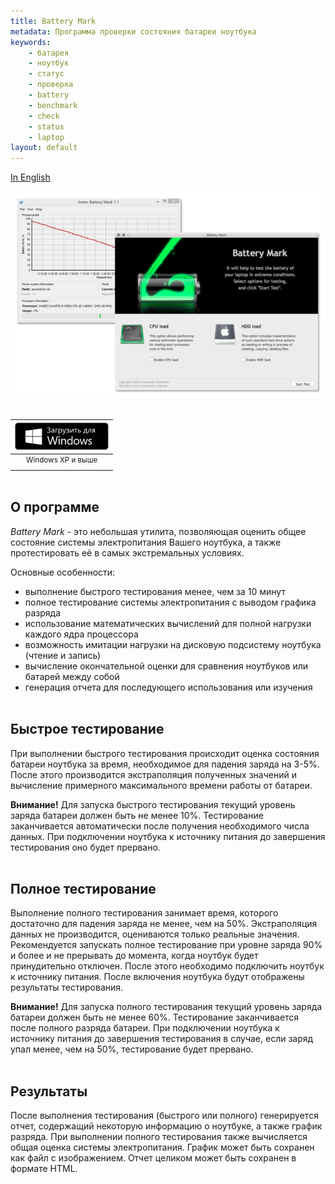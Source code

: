 ```yaml
---
title: Battery Mark
metadata: Программа проверки состояния батареи ноутбука
keywords:
    - батарея
    - ноутбук
    - статус
    - проверка
    - battery
    - benchmark
    - check
    - status
    - laptop
layout: default
---
```

[In English](/bmark)  

<center><img src="/images/bmark/screen.png" style="max-width:100%" /></center><br />

<div style="text-align:right">
    <table style="display:inline-block">
        <thead>
            <tr>
                <th style="text-align:center"><a style="transition:none;border:none!important;" target="_blank" href="/files/bmark/bmark-1.1.int.win32.zip"><img src="/images/buttons/windows_ru.png" alt="Загрузить для Windows" title="Загрузить для Windows"></a></th>
                <!-- <th></th>
                <th style="text-align:center"><a target="_blank" href="https://itunes.apple.com/us/app/battery-mark/id1022826698"><img src="/images/buttons/appstore_ru.png" alt="Загрузить для Mac" title="Загрузить для Mac"></a></th> -->
            </tr>
        </thead>
        <tbody>
            <tr>
                <td style="text-align:center"><sup>Windows XP и выше</sup></td>
                <!-- <td>&nbsp;&nbsp;&nbsp;&nbsp;&nbsp;</td>
                <td style="text-align:center"><sup>OS X 10.7 и выше</sup></td> -->
            </tr>
        </tbody>
    </table>
</div>

О программе
-----------

*Battery Mark* - это небольшая утилита, позволяющая оценить общее состояние системы электропитания Вашего ноутбука, а также протестировать её в самых экстремальных условиях.

Основные особенности:
- выполнение быстрого тестирования менее, чем за 10 минут
- полное тестирование системы электропитания с выводом графика разряда
- использование математических вычислений для полной нагрузки каждого ядра процессора
- возможность имитации нагрузки на дисковую подсистему ноутбука (чтение и запись)
- вычисление окончательной оценки для сравнения ноутбуков или батарей между собой
- генерация отчета для последующего использования или изучения
<br /><br />

Быстрое тестирование
--------------------

При выполнении быстрого тестирования происходит оценка состояния батареи ноутбука за время,
необходимое для падения заряда на 3-5%. После этого производится экстраполяция полученных
значений и вычисление примерного максимального времени работы от батареи.

**Внимание!** Для запуска быстрого тестирования текущий уровень заряда батареи должен быть
не менее 10%. Тестирование заканчивается автоматически после получения необходимого числа
данных. При подключении ноутбука к источнику питания до завершения тестирования оно будет
прервано.
<br /><br />

Полное тестирование
-------------------

Выполнение полного тестирования занимает время, которого достаточно для падения заряда не менее,
чем на 50%. Экстраполяция данных не производится, оцениваются только реальные значения.
Рекомендуется запускать полное тестирование при уровне заряда 90% и более и не прерывать до
момента, когда ноутбук будет принудительно отключен. После этого необходимо подключить ноутбук
к источнику питания. После включения ноутбука будут отображены результаты тестирования.

**Внимание!** Для запуска полного тестирования текущий уровень заряда батареи должен быть
не менее 60%. Тестирование заканчивается после полного разряда батареи. При подключении ноутбука
к источнику питания до завершения тестирования в случае, если заряд упал менее, чем на 50%,
тестирование будет прервано.
<br /><br />

Результаты
----------

После выполнения тестирования (быстрого или полного) генерируется отчет, содержащий некоторую
информацию о ноутбуке, а также график разряда. При выполнении полного тестирования также
вычисляется общая оценка системы электропитания. График может быть сохранен как файл с
изображением. Отчет целиком может быть сохранен в формате HTML.